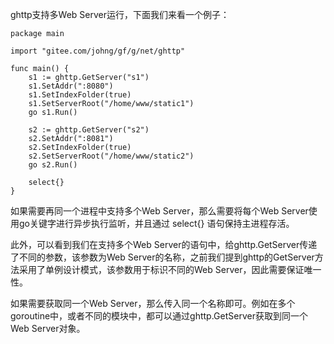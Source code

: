 ghttp支持多Web Server运行，下面我们来看一个例子：

    package main
    
    import "gitee.com/johng/gf/g/net/ghttp"
    
    func main() {
        s1 := ghttp.GetServer("s1")
        s1.SetAddr(":8080")
        s1.SetIndexFolder(true)
        s1.SetServerRoot("/home/www/static1")
        go s1.Run()

        s2 := ghttp.GetServer("s2")
        s2.SetAddr(":8081")
        s2.SetIndexFolder(true)
        s2.SetServerRoot("/home/www/static2")
        go s2.Run()

        select{}
    }

如果需要再同一个进程中支持多个Web Server，那么需要将每个Web Server使用go关键字进行异步执行监听，并且通过 select{} 语句保持主进程存活。

此外，可以看到我们在支持多个Web Server的语句中，给ghttp.GetServer传递了不同的参数，该参数为Web Server的名称，之前我们提到ghttp的GetServer方法采用了单例设计模式，该参数用于标识不同的Web Server，因此需要保证唯一性。

如果需要获取同一个Web Server，那么传入同一个名称即可。例如在多个goroutine中，或者不同的模块中，都可以通过ghttp.GetServer获取到同一个Web Server对象。